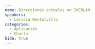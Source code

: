 ```yaml
---
name: Direcciones actuales en IKERLAN
speakers:
  - Leticia Montalvillo
categories:
  - Aplicación
  - Charla
hide: true
---
```

